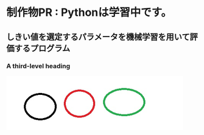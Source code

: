 # 制作物PR : Pythonは学習中です。
## しきい値を選定するパラメータを機械学習を用いて評価するプログラム
### A third-level heading
![Screenshot of a comment on a GitHub issue showing an image, added in the Markdown, of an Octocat smiling and raising a tentacle.](https://github.com/hiramatsuyuusuke/test_repository/blob/main/test.jpg)
